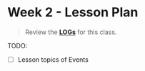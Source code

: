 # Week 2 - Lesson Plan

> Review the [**LOGs**](./LOGs.md) for this class.

TODO:

- [ ] Lesson topics of Events

<!-- -->